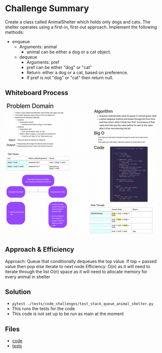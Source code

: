 # Challenge Summary
Create a class called AnimalShelter which holds only dogs and cats.
The shelter operates using a first-in, first-out approach.
Implement the following methods:
- enqueue
  - Arguments: animal
    - animal can be either a dog or a cat object.
  - dequeue
    - Arguments: pref
    - pref can be either "dog" or "cat"
     - Return: either a dog or a cat, based on preference.
    - If pref is not "dog" or "cat" then return null.

## Whiteboard Process
![whiteboard](/python/docs/stack_queue_animal_shelter/queue_animal_shelter.png)

## Approach & Efficiency
Approach: Queue that conditionally dequeues the top value. If top = passed value then pop else iterate to next node
Efficiency: O(n) as it will need to iterate through the list O(n) space as it will need to allocate memory for every animal in shelter

## Solution
- `pytest ./tests/code_challenges/test_stack_queue_animal_shelter.py`
- This runs the tests for the code
- This code is not set up to be run as main at the moment

## Files
- [code](../../code_challenges/stack_queue_animal_shelter.py)
- [tests](../../tests/code_challenges/test_stack_queue_animal_shelter.py)
